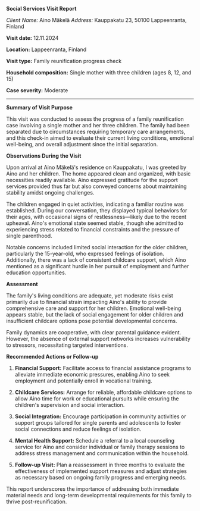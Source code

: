 **Social Services Visit Report**

*Client Name:* Aino Mäkelä
*Address:* Kauppakatu 23, 50100 Lappeenranta, Finland

**Visit date:** 12.11.2024

**Location:** Lappeenranta, Finland

**Visit type:** Family reunification progress check

**Household composition:** Single mother with three children (ages 8, 12, and 15)

**Case severity:** Moderate

---

**Summary of Visit Purpose**

This visit was conducted to assess the progress of a family reunification case involving a single mother and her three children. The family had been separated due to circumstances requiring temporary care arrangements, and this check-in aimed to evaluate their current living conditions, emotional well-being, and overall adjustment since the initial separation.

**Observations During the Visit**

Upon arrival at Aino Mäkelä's residence on Kauppakatu, I was greeted by Aino and her children. The home appeared clean and organized, with basic necessities readily available. Aino expressed gratitude for the support services provided thus far but also conveyed concerns about maintaining stability amidst ongoing challenges.

The children engaged in quiet activities, indicating a familiar routine was established. During our conversation, they displayed typical behaviors for their ages, with occasional signs of restlessness—likely due to the recent upheaval. Aino's emotional state seemed stable, though she admitted to experiencing stress related to financial constraints and the pressure of single parenthood.

Notable concerns included limited social interaction for the older children, particularly the 15-year-old, who expressed feelings of isolation. Additionally, there was a lack of consistent childcare support, which Aino mentioned as a significant hurdle in her pursuit of employment and further education opportunities.

**Assessment**

The family's living conditions are adequate, yet moderate risks exist primarily due to financial strain impacting Aino's ability to provide comprehensive care and support for her children. Emotional well-being appears stable, but the lack of social engagement for older children and insufficient childcare options pose potential developmental concerns.

Family dynamics are cooperative, with clear parental guidance evident. However, the absence of external support networks increases vulnerability to stressors, necessitating targeted interventions.

**Recommended Actions or Follow-up**

1. **Financial Support:** Facilitate access to financial assistance programs to alleviate immediate economic pressures, enabling Aino to seek employment and potentially enroll in vocational training.
   
2. **Childcare Services:** Arrange for reliable, affordable childcare options to allow Aino time for work or educational pursuits while ensuring the children's supervision and social interaction.

3. **Social Integration:** Encourage participation in community activities or support groups tailored for single parents and adolescents to foster social connections and reduce feelings of isolation.

4. **Mental Health Support:** Schedule a referral to a local counseling service for Aino and consider individual or family therapy sessions to address stress management and communication within the household.

5. **Follow-up Visit:** Plan a reassessment in three months to evaluate the effectiveness of implemented support measures and adjust strategies as necessary based on ongoing family progress and emerging needs. 

This report underscores the importance of addressing both immediate material needs and long-term developmental requirements for this family to thrive post-reunification.